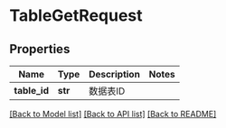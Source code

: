 # TableGetRequest

## Properties
Name | Type | Description | Notes
------------ | ------------- | ------------- | -------------
**table_id** | **str** | 数据表ID | 

[[Back to Model list]](../README.md#documentation-for-models) [[Back to API list]](../README.md#documentation-for-api-endpoints) [[Back to README]](../README.md)

